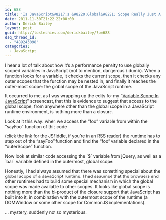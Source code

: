 ```yaml
---
id: 688
title: 'Is JavaScript&#8217;s &#8220;Global&#8221; Scope Really Just A Closure?'
date: 2011-11-30T21:22:22+00:00
author: Derick Bailey
layout: post
guid: http://lostechies.com/derickbailey/?p=688
dsq_thread_id:
  - "489243098"
categories:
  - JavaScript
---
```

I hear a lot of talk about how it&#8217;s a performance penalty to use globally scoped variables in JavaScript (not to mention, dangerous / dumb). When a function looks for a variable, it checks the current scope, then it checks any outer scopes that the function may be nested in, and finally it reaches the outer-most scope: the global scope of the JavaScript runtime.

It occurred to me, as I was wrapping up the edits for my &#8220;[Variable Scope In JavaScript](http://www.watchmecode.net/javascript-scope)&#8221; screencast, that this is evidence to suggest that access to the global scope, from anywhere other than the global scope in a JavaScript runtime environment, is nothing more than a closure.

Look at it this way: when we access the &#8220;foo&#8221; variable from within the &#8220;sayFoo&#8221; function of this code



(click the link for the JSFiddle, if you&#8217;re in an RSS reader) the runtime has to step out of the &#8220;sayFoo&#8221; function and find the &#8220;foo&#8221; variable declared in the &#8220;outerScope&#8221; function.

Now look at similar code accessing the \`$\` variable from jQuery, as well as a \`bar\` variable defined in the outermost, global scope:



Honestly, I had always assumed that there was something special about the global scope of a JavaScript runtime. I had assumed that the browsers and other runtimes had to build some special mechanism in which the global scope was made available to other scopes. It looks like global scope is nothing more than the bi-product of the closure support that JavaScript has built into it, in combination with the outermost scope of the runtime (a DOMWindow or some other scope for CommonJS implementations).

… mystery, suddenly not so mysterious.